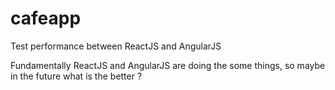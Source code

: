 # cafeapp

Test performance between ReactJS and AngularJS


Fundamentally ReactJS and AngularJS are doing the some things, so maybe in the future what is the better ?







